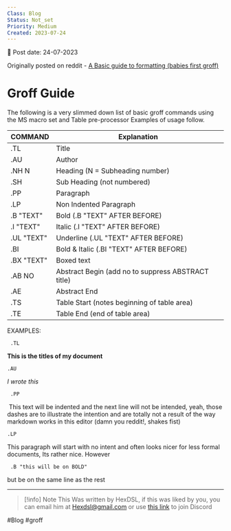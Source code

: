 ```yaml
---
Class: Blog
Status: Not_set
Priority: Medium
Created: 2023-07-24
---
```


📆 Post date: 24-07-2023 

Originally posted on reddit - [A Basic guide to formatting (babies first groff)](https://www.reddit.com/r/groff/comments/aaowx3/a_basic_guide_to_formatting_babies_first_groff/)

# **Groff Guide**

The following is a very slimmed down list of basic groff commands using the MS macro set and Table pre-processor Examples of usage follow.

| COMMAND | Explanation |
| --- | --- |
| .TL | Title |
| .AU | Author |
| .NH N | Heading (N = Subheading number) |
| .SH | Sub Heading (not numbered) |
| .PP | Paragraph |
| .LP | Non Indented Paragraph |
| .B "TEXT" | Bold (.B "TEXT" AFTER BEFORE) |
| .I "TEXT" | Italic (.I "TEXT" AFTER BEFORE) |
| .UL "TEXT" | Underline (.UL "TEXT" AFTER BEFORE) |
| .BI | Bold & Italic (.BI "TEXT" AFTER BEFORE) |
| .BX "TEXT" | Boxed text |
| .AB NO | Abstract Begin (add no to suppress ABSTRACT title) |
| .AE | Abstract End |
| .TS | Table Start (notes beginning of table area) |
| .TE | Table End (end of table area) |

EXAMPLES:
```
 .TL
```
**This is the titles of my document**
```
.AU
```
*I wrote this*
```
 .PP
```
 This text will be indented and the next line will not be intended, yeah, those dashes are to illustrate the intention and are totally not a result of the way markdown works in this editor (damn you reddit!, shakes fist)
```
.LP
```
This paragraph will start with no intent and often looks nicer for less formal documents, Its rather nice. However
```
 .B "this will be on BOLD"
```

but be on the same line as the rest

---

> [!info] Note
> This Was written by HexDSL, if this was liked by you, you can email him at [Hexdsl@gmail.com](mailto:hexdsl@gmail.com) or use [this link](https://discord.hexdsl.com) to join Discord

#Blog #groff 